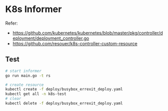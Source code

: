 # K8s Informer

Refer:

- <https://github.com/kubernetes/kubernetes/blob/master/pkg/controller/deployment/deployment_controller.go>
- <https://github.com/resouer/k8s-controller-custom-resource>

## Test

```sh
# start informer
go run main.go -t rs

# create resource
kubectl create -f deploy/busybox_errexit_deploy.yaml
kubectl get all -n k8s-test
# clear
kubectl delete -f deploy/busybox_errexit_deploy.yaml
```

